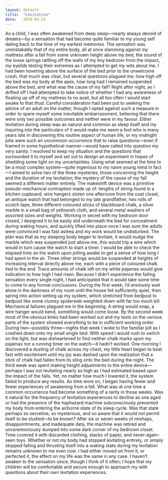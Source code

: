 ```yaml
---
layout: default
title:  "Levitation"
date:   2018-03-23
---
```

As a child, I was often awakened from deep sleep—nearly always devoid of dreams—by a sensation that had become quite familiar to my young self dating back to the time of my earliest memories. The sensation was unmistakably that of my entire body, all at once slamming against my mattress after a fall from some unknown height above my bed, the sound of the loose springs rattling off the walls of my tiny bedroom from the impact, my eyelids testing their extremes as I attempted to get my wits about me. I had been hovering above the surface of the bed prior to the unwelcome crash, that much was clear, but several questions plagued me: how high off the bed was my body at the apex, how long had I remained suspended above the bed, and what was the cause of my fall? Night after night, as I drifted off I had attempted to take notice of whether I had any awareness of floating up off of my mattress to no avail, but all too often I would start awake to that _thud_. Careful consideration had been put to seeking the advice of an adult on the matter, though I opted against such a measure in order to spare myself some inevitable embarrassment, believing that there were only two possible outcomes and neither were in my favour. Either levitation during sleep was as natural and common as sleep itself and my inquiring into the particulars of it would make me seem a fool who is many years late in discovering this routine aspect of human life, or my midnight jolts were such an uncommon occurrence that to raise questions—even if framed in some hypothetical manner—would have called into question my very sanity. I resolved to keep my situation and the questions that surrounded it to myself and set out to design an experiment in hopes of shedding some light on my uncertainties. Using what seemed at the time to be a most complex system—quite ingenious to my naive young mind in fact—I aimed to solve two of the three mysteries, those concerning the height and the duration of my levitation; the mystery of the cause of my fall seemed a different matter entirely. The makeshift device was a primitive pseudo-mechanical contraption made up of: lengths of string found in a kitchen cupboard, wire hangers stolen one afternoon from the coat closet, an antique watch that had belonged to my late grandfather, two rolls of scotch tape, three different coloured sticks of blackboard chalk, a silver marble in a small bag of yellowish cloth, and several metal washers of assorted sizes and weights. Working in secret with my bedroom door closed, I designed it to be easily slid underneath the bed for concealment during waking hours, and quickly lifted into place once I was sure the adults were convinced I was fast asleep and my work would be undisturbed. The plan was that as my sleeping body began to levitate, it would nudge the marble which was suspended just above me, this would trip a wire which would in turn cause the watch to start a timer. I would be able to check the elapsed time on the watch upon jolting awake to get a sense of how long I had spent in the air. Three other strings would be suspended at heights of increasing interval directly above me, each with a piece of coloured chalk tied to the end. Trace amounts of chalk left on my white pajamas would give indication to how high I had risen. Because I didn’t experience the falling sensation every single night, I had anticipated that it would take some time to come to any formal conclusions. During the first week, I’d anxiously wait alone in the darkness of my room until the house fell sufficiently quiet, then spring into action setting up my system, which stretched from bedpost to bedpost like some clumsy spiderweb weighted down with far too much kill. Mechanical failures plagued me in the beginning. A string would snap, a wire hanger would bend, something would come loose. By the second week most of the obvious kinks had been worked out and my tests on the various parts of the system showed everything to be in sufficient working order. During two—possibly three—nights that week I woke to the familiar jolt as I crashed down onto my small single bed. With speed I would rush to switch on the light, but was disheartened to find neither chalk marks upon my pajamas nor a running timer on the watch—it hadn’t worked. One morning I discovered a dusting of chalk across my chest, my little heart began to beat fast with excitement until my joy was dashed upon the realization that a stick of chalk had fallen from its sling onto the bed during the night. The third week was spent making height adjustments to the entire device—perhaps I was not levitating nearly as high as I had estimated based upon the impact of the falls. Yet, no matter how much I lowered it, the system failed to produce any results. As time wore on, I began having fewer and fewer experiences of awakening from a fall. What was at one time a common occurrence had become something of a rarity in those weeks. Was it natural for the frequency of levitation experiences to decline as one aged or had the presence of the haphazard machine subconsciously prevented my body from entering the airborne state of its sleep cycle. Was that state perhaps so secretive, so mysterious, and so aware that it would not permit itself to be studied—to be known? After six or seven weeks of mishaps, disappointments, and inadequate data, the machine was retired and unceremoniously dumped into some dark corner of my bedroom closet. Time covered it with discarded clothing, stacks of paper, and never-again-seen toys. Whether or not my body had stopped levitating entirely, or simply stopped falling and thrusting itself into a waking state during my levitation remains unknown to me even now. I had either moved on from it, or perfected it, the effect on my life was the same in any case. I haven’t awaken to the sensation since, though I think of it often; I hope that my children will be comfortable and secure enough to approach my with questions about their own levitation experiences.
